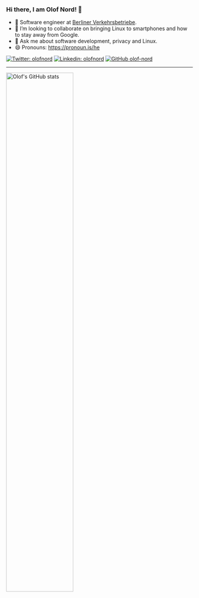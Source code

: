 ### Hi there, I am Olof Nord! 👋

- 🔭 Software engineer at [Berliner Verkehrsbetriebe](https://www.bvg.de/en).
- 👯 I’m looking to collaborate on bringing Linux to smartphones and how to stay away from Google.
- 💬 Ask me about software development, privacy and Linux.
- 😄 Pronouns: https://pronoun.is/he

[![Twitter: olofnord](https://img.shields.io/twitter/follow/olofnord?style=social)](https://twitter.com/olofnord)
[![Linkedin: olofnord](https://img.shields.io/badge/-olofnord-blue?style=flat-square&logo=Linkedin&logoColor=white&link=https://www.linkedin.com/in/olofnord/)](https://www.linkedin.com/in/olofnord/)
[![GitHub olof-nord](https://img.shields.io/github/followers/olof-nord?label=follow&style=social)](https://github.com/olof-nord)

---

<a href="https://github.com/olof-nord/github-readme-stats">
   <img width="60%" alt="Olof's GitHub stats" src="https://github-readme-stats.vercel.app/api?username=olof-nord&show_icons=true&hide_border=true" />
</a>
